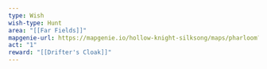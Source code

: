 ```yaml
---
type: Wish
wish-type: Hunt
area: "[[Far Fields]]"
mapgenie-url: https://mapgenie.io/hollow-knight-silksong/maps/pharloom?locationIds=477964
act: "1"
reward: "[[Drifter's Cloak]]"
---
```

